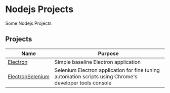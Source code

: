 # Nodejs Projects
Some Nodejs Projects

## Projects
|Name|Purpose|
|---|---
|[Electron](https://github.com/JDelemar/Nodejs/tree/master/Electron)|Simple baseline Electron application
|[ElectronSelenium](https://github.com/JDelemar/Nodejs/tree/master/ElectronSelenium)|Selenium Electron application for fine tuning automation scripts using Chrome's developer tools console
